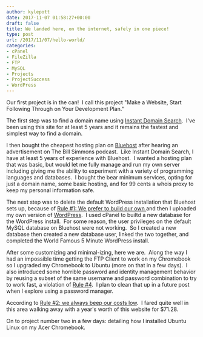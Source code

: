 ```yaml
---
author: kylepott
date: 2017-11-07 01:58:27+00:00
draft: false
title: We landed here, on the internet, safely in one piece!
type: post
url: /2017/11/07/hello-world/
categories:
- cPanel
- FileZilla
- FTP
- MySQL
- Projects
- ProjectSuccess
- WordPress
---
```


Our first project is in the can!  I call this project "Make a Website, Start Following Through on Your Development Plan."

The first step was to find a domain name using [Instant Domain Search](http://instantdomainsearch.com).  I've been using this site for at least 5 years and it remains the fastest and simplest way to find a domain.

I then bought the cheapest hosting plan on [Bluehost](http://www.bluehost.com) after hearing an advertisement on The Bill Simmons podcast.  Like Instant Domain Search, I have at least 5 years of experience with Bluehost.  I wanted a hosting plan that was basic, but would let me fully manage and run my own server including giving me the ability to experiment with a variety of programming languages and databases.  I bought the bear minimum services, opting for just a domain name, some basic hosting, and for 99 cents a whois proxy to keep my personal information safe.

The next step was to delete the default WordPress installation that Bluehost sets up, because of [Rule #1: We prefer to build our own ](http://technicalagain.com/what-are-we-doing-here/ground-rules/)and then I uploaded my own version of [WordPress](http://wordpress.org).  I used cPanel to builtd a new database for the WordPress install.  For some reason, the user privileges on the default MySQL database on Bluehost were not working.  So I created a new database then created a new database user, linked the two together, and completed the World Famous 5 Minute WordPress install.

After some customizing and minimal-izing, here we are.  Along the way I had an impossible time getting the FTP Client to work on my Chromebook so I upgraded my Chromebook to Ubuntu (more on that in a few days).  I also introduced some horrible password and identity management behavior by reusing a subset of the same username and password combination to try to work fast, a violation of [Rule #4](http://technicalagain.com/what-are-we-doing-here/ground-rules/).  I plan to clean that up in a future post when I explore using a password manager.

According to [Rule #2: we always beep our costs low](http://technicalagain.com/what-are-we-doing-here/ground-rules/).  I fared quite well in this area walking away with a year's worth of this website for $71.28.

On to project number two in a few days: detailing how I installed Ubuntu Linux on my Acer Chromebook.

